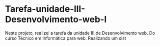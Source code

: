 # Tarefa-unidade-III-Desenvolvimento-web-I
Neste projeto, realizei a tarefa da unidade III de Desenvolvimento web. Do curso Técnico em Informática para web. Realizando um sist
